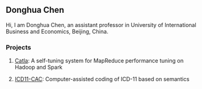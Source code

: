 ## Donghua Chen

Hi, I am Donghua Chen, an assistant professor in University of International Business and Economics, Beijing, China. 

### Projects

1. [Catla](https://github.com/dhchenx/Catla-HS): A self-tuning system for MapReduce performance tuning on Hadoop and Spark

2. [ICD11-CAC](https://github.com/dhchenx/ICD11-CAC): Computer-assisted coding of ICD-11 based on semantics

